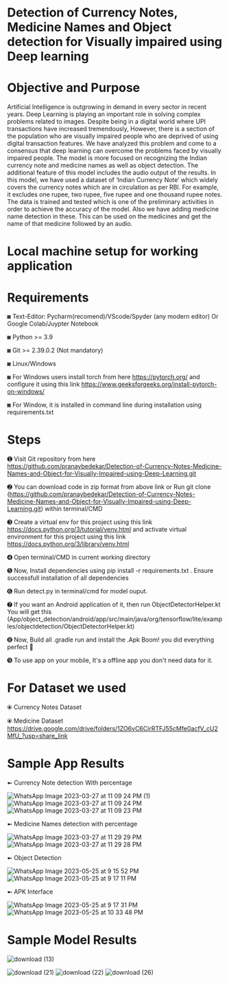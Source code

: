 # Detection of Currency Notes, Medicine Names and Object detection for Visually impaired using Deep learning

# Objective and Purpose
Artificial Intelligence is outgrowing in demand in every sector in recent years. Deep Learning is playing an important role in solving complex problems related to images. Despite being in a digital world where UPI transactions have increased tremendously, However, there is a section of the population who are visually impaired people who are deprived of using digital transaction features. We have analyzed this problem and come to a consensus that deep learning can overcome the problems faced by visually impaired people. The model is more focused on recognizing the Indian currency note and medicine names as well as object detection. The additional feature of this model includes the audio output of the results. In this model, we have used a dataset of ‘Indian Currency Note’ which widely covers the currency notes which are in circulation as per RBI. For example, it excludes one rupee, two rupee, five rupee and one thousand rupee notes. The data is trained and tested which is one of the preliminary activities in order to achieve the accuracy of the model. Also we have adding medicine name detection in these. This can be used on the medicines and get the name of that medicine followed by an audio.

# Local machine setup for working application

# Requirements
◙ Text-Editor: Pycharm(recomend)/VScode/Spyder (any modern editor) Or Google Colab/Juypter Notebook

◙ Python >= 3.9

◙ Git >= 2.39.0.2 (Not mandatory)

◙ Linux/Windows 

◙ For Windows users install torch from here https://pytorch.org/ and configure it using this link https://www.geeksforgeeks.org/install-pytorch-on-windows/

◙ For Window, it is installed in command line during installation using requirements.txt

# Steps
➊ Visit Git repository from here https://github.com/pranaybedekar/Detection-of-Currency-Notes-Medicine-Names-and-Object-for-Visually-Impaired-using-Deep-Learning.git

➋ You can download code in zip format from above link or Run git clone (https://github.com/pranaybedekar/Detection-of-Currency-Notes-Medicine-Names-and-Object-for-Visually-Impaired-using-Deep-Learning.git) within terminal/CMD

➌ Create a virtual env for this project using this link https://docs.python.org/3/tutorial/venv.html and activate virtual environment for this project using this link https://docs.python.org/3/library/venv.html

➍ Open terminal/CMD in current working directory

➎ Now, Install dependencies using pip install -r requirements.txt . Ensure successfull installation of all dependencies

➏ Run detect.py in terminal/cmd for model ouput. 

➐ If you want an Android application of it, then run ObjectDetectorHelper.kt You will get this (App/object_detection/android/app/src/main/java/org/tensorflow/lite/examples/objectdetection/ObjectDetectorHelper.kt)

➑ Now, Build all .gradle run and install the .Apk  Boom! you did everything perfect 🌟

➒ To use app on your mobile, It's a offline app you don't need data for it.

# For Dataset we used
⦿ Currency Notes Dataset 


⦿ Medicine Dataset
https://drive.google.com/drive/folders/1ZO6vC6CirRTFJ55cMfe0acfV_cU2MfU_?usp=share_link


# Sample App Results
➼ Currency Note detection With percentage

![WhatsApp Image 2023-03-27 at 11 09 24 PM (1)](https://github.com/pranaybedekar/Detection-of-Currency-Notes-Medicine-Names-and-Object-for-Visually-Impaired-using-Deep-Learning/assets/81001795/925cbb34-e282-4826-97c6-2e92ca6508a4)
![WhatsApp Image 2023-03-27 at 11 09 24 PM](https://github.com/pranaybedekar/Detection-of-Currency-Notes-Medicine-Names-and-Object-for-Visually-Impaired-using-Deep-Learning/assets/81001795/6979298c-8354-4f56-9f06-aa17f327f0e5)
![WhatsApp Image 2023-03-27 at 11 09 23 PM](https://github.com/pranaybedekar/Detection-of-Currency-Notes-Medicine-Names-and-Object-for-Visually-Impaired-using-Deep-Learning/assets/81001795/be2b1893-964d-4549-8ef3-f7103de1d3b4)

➼ Medicine Names detection with percentage

![WhatsApp Image 2023-03-27 at 11 29 29 PM](https://github.com/pranaybedekar/Detection-of-Currency-Notes-Medicine-Names-and-Object-for-Visually-Impaired-using-Deep-Learning/assets/81001795/8f9ffac9-b704-4c6e-baae-071bc775b50d)
![WhatsApp Image 2023-03-27 at 11 29 28 PM](https://github.com/pranaybedekar/Detection-of-Currency-Notes-Medicine-Names-and-Object-for-Visually-Impaired-using-Deep-Learning/assets/81001795/3f05df4f-e53e-48a5-8db6-d427e533a132)

➼ Object Detection

![WhatsApp Image 2023-05-25 at 9 15 52 PM](https://github.com/pranaybedekar/Detection-of-Currency-Notes-Medicine-Names-and-Object-for-Visually-Impaired-using-Deep-Learning/assets/81001795/c2bbe8fc-6c63-4005-a8d6-6d99491720ac)
![WhatsApp Image 2023-05-25 at 9 17 11 PM](https://github.com/pranaybedekar/Detection-of-Currency-Notes-Medicine-Names-and-Object-for-Visually-Impaired-using-Deep-Learning/assets/81001795/13968e52-b95d-452a-b964-688ba6de6df9)


➼ APK Interface

![WhatsApp Image 2023-05-25 at 9 17 31 PM](https://github.com/pranaybedekar/Detection-of-Currency-Notes-Medicine-Names-and-Object-for-Visually-Impaired-using-Deep-Learning/assets/81001795/1e523bb4-25cc-4c4a-9b3d-0a79c7857537)
![WhatsApp Image 2023-05-25 at 10 33 48 PM](https://github.com/pranaybedekar/Detection-of-Currency-Notes-Medicine-Names-and-Object-for-Visually-Impaired-using-Deep-Learning/assets/81001795/481f3ee7-d8ec-4f68-9702-43854d1e40d8)


# Sample Model Results
![download (13)](https://github.com/pranaybedekar/Detection-of-Currency-Notes-Medicine-Names-and-Object-for-Visually-Impaired-using-Deep-Learning/assets/81001795/bc256395-36dc-4887-8cd7-170da3dcd5ce)


![download (21)](https://github.com/pranaybedekar/Detection-of-Currency-Notes-Medicine-Names-and-Object-for-Visually-Impaired-using-Deep-Learning/assets/81001795/29acd22c-be72-4eea-8751-8728bf94771c)
![download (22)](https://github.com/pranaybedekar/Detection-of-Currency-Notes-Medicine-Names-and-Object-for-Visually-Impaired-using-Deep-Learning/assets/81001795/64c0d320-7585-4dda-8dfb-7233d739f4d9)
![download (26)](https://github.com/pranaybedekar/Detection-of-Currency-Notes-Medicine-Names-and-Object-for-Visually-Impaired-using-Deep-Learning/assets/81001795/1c455960-6b03-4325-8108-3ee6eecc1a44)









